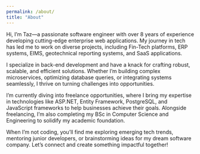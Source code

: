 ```yaml
---
permalink: /about/
title: "About"
---
```


Hi, I’m Taz—a passionate software engineer with over 8 years of experience developing cutting-edge enterprise web applications. My journey in tech has led me to work on diverse projects, including Fin-Tech platforms, ERP systems, EIMS, geotechnical reporting systems, and SaaS applications.

I specialize in back-end development and have a knack for crafting robust, scalable, and efficient solutions. Whether I’m building complex microservices, optimizing database queries, or integrating systems seamlessly, I thrive on turning challenges into opportunities.

I’m currently diving into freelance opportunities, where I bring my expertise in technologies like ASP.NET, Entity Framework, PostgreSQL, and JavaScript frameworks to help businesses achieve their goals. Alongside freelancing, I’m also completing my BSc in Computer Science and Engineering to solidify my academic foundation.

When I’m not coding, you’ll find me exploring emerging tech trends, mentoring junior developers, or brainstorming ideas for my dream software company. Let’s connect and create something impactful together!